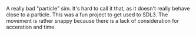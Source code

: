 A really bad "particle" sim. It's hard to call it that, as it doesn't really behave close to a particle. This was a fun project to get used to SDL3. The movement is rather snappy because there is a lack of consideration for acceration and time. 
